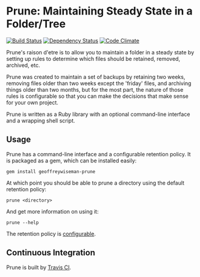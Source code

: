 # Prune:  Maintaining Steady State in a Folder/Tree
[![Build Status](https://travis-ci.org/geoffreywiseman/prune.png)](https://travis-ci.org/geoffreywiseman/prune) [![Dependency Status](https://gemnasium.com/geoffreywiseman/prune.png)](https://gemnasium.com/geoffreywiseman/prune) [![Code Climate](https://codeclimate.com/badge.png)](https://codeclimate.com/github/geoffreywiseman/prune)

Prune's raison d'etre is to allow you to maintain a folder in a steady state by setting up rules to determine which files should be
retained, removed, archived, etc.

Prune was created to maintain a set of backups by retaining two weeks, removing files older than two weeks except the 'friday' files,
and archiving things older than two months, but for the most part,
the nature of those rules is configurable so that you can make the decisions that make sense for your own project.

Prune is written as a Ruby library with an optional command-line interface and a wrapping shell script.

## Usage

Prune has a command-line interface and a configurable retention policy. It is packaged as a gem, which can be installed easily:

	gem install geoffreywiseman-prune

At which point you should be able to prune a directory using the default retention policy:

	prune <directory>

And get more information on using it:

	prune --help

The retention policy is [configurable](http://geoffreywiseman.github.com/prune/configure.html).

## Continuous Integration

Prune is built by [Travis CI](http://travis-ci.org/#!/geoffreywiseman/prune).
